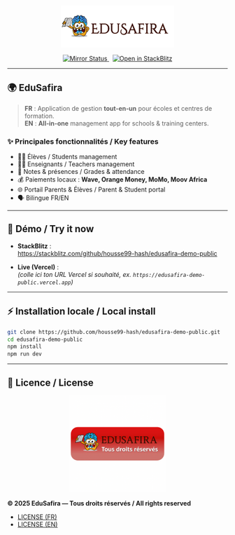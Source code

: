 <p align="center">
  <img src="edusafira-github/public/logo.png" alt="Logo EduSafira" width="260"/>
</p>

<p align="center">
  <a href="https://github.com/housse99-hash/edusafira-demo/actions/workflows/mirror.yml">
    <img src="https://github.com/housse99-hash/edusafira-demo/actions/workflows/mirror.yml/badge.svg" alt="Mirror Status"/>
  </a>
  &nbsp;
  <a href="https://stackblitz.com/github/housse99-hash/edusafira-demo-public">
    <img src="https://developer.stackblitz.com/img/open_in_stackblitz.svg" alt="Open in StackBlitz"/>
  </a>
</p>

---

## 🌍 EduSafira

> **FR** : Application de gestion **tout‑en‑un** pour écoles et centres de formation.  
> **EN** : **All‑in‑one** management app for schools & training centers.

### ✨ Principales fonctionnalités / Key features
- 👩‍🎓 Élèves / Students management  
- 👨‍🏫 Enseignants / Teachers management  
- 📝 Notes & présences / Grades & attendance  
- 💰 Paiements locaux : **Wave, Orange Money, MoMo, Moov Africa**  
- 🌐 Portail Parents & Élèves / Parent & Student portal  
- 🗣️ Bilingue FR/EN

---

## 🚀 Démo / Try it now

- **StackBlitz** :  
  https://stackblitz.com/github/housse99-hash/edusafira-demo-public

- **Live (Vercel)** :  
  _(colle ici ton URL Vercel si souhaité, ex. `https://edusafira-demo-public.vercel.app`)_

---

## ⚡ Installation locale / Local install

```bash
git clone https://github.com/housse99-hash/edusafira-demo-public.git
cd edusafira-demo-public
npm install
npm run dev

```
---
## 📜 Licence / License

<p align="center">
  <img src="edusafira-github/public/edusafira-badge.png" alt="Badge Licence EduSafira" width="220"/>
</p>

**© 2025 EduSafira — Tous droits réservés / All rights reserved**

- [LICENSE (FR)](/LICENSE)
- [LICENSE (EN)](/LICENSE_EN)

